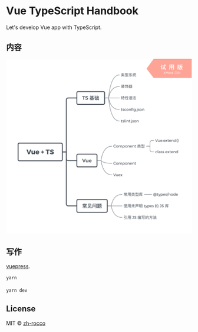 # Vue TypeScript Handbook

Let's develop Vue app with TypeScript.

## 内容

![Mind](./images/mind.png)

## 写作

 [vuepress](https://vuepress.vuejs.org/).

```bash
yarn

yarn dev
```

## License

MIT © [zh-rocco](https://github.com/zh-rocco)
